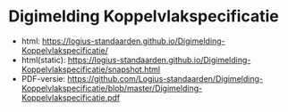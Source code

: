 # Digimelding Koppelvlakspecificatie

- html: https://logius-standaarden.github.io/Digimelding-Koppelvlakspecificatie/
- html(static): https://logius-standaarden.github.io/Digimelding-Koppelvlakspecificatie/snapshot.html
- PDF-versie: https://github.com/Logius-standaarden/Digimelding-Koppelvlakspecificatie/blob/master/Digimelding-Koppelvlakspecificatie.pdf
